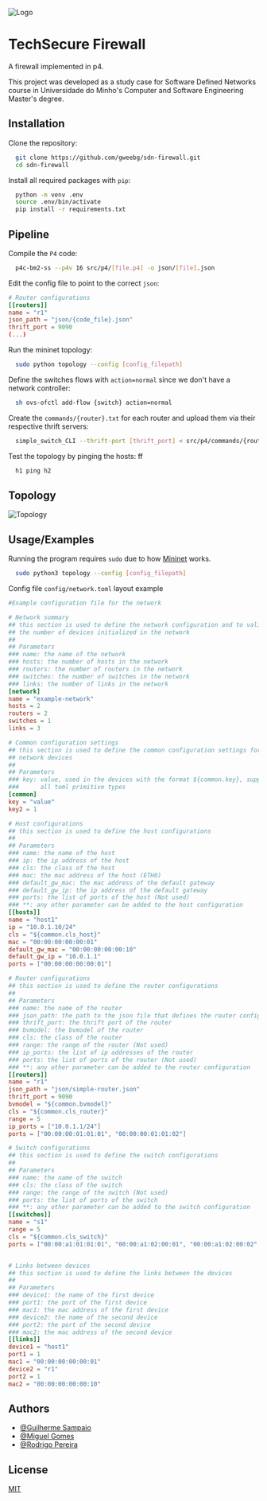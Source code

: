 
![Logo](.extra/firewall.png)
# TechSecure Firewall

A firewall implemented in p4.

This project was developed as a study case for Software Defined Networks course in Universidade do Minho's Computer and Software Engineering Master's degree.

## Installation

Clone the repository:

```bash
  git clone https://github.com/gweebg/sdn-firewall.git
  cd sdn-firewall
```


Install all required packages with `pip`:

```bash
  python -m venv .env
  source .env/bin/activate
  pip install -r requirements.txt
```
    
## Pipeline

Compile the `P4` code:

```bash
  p4c-bm2-ss --p4v 16 src/p4/[file.p4] -o json/[file].json
```

Edit the config file to point to the correct `json`:

```toml
# Router configurations
[[routers]]
name = "r1"
json_path = "json/{code_file}.json"
thrift_port = 9090
(...)
```

Run the mininet topology:
```bash
  sudo python topology --config [config_filepath]
```

Define the switches flows with `action=normal` since we don't have a network controller:

```bash
  sh ovs-ofctl add-flow {switch} action=normal
```

Create the `commands/{router}.txt` for each router and upload them via their respective thrift servers:

```bash
  simple_switch_CLI --thrift-port [thrift_port] < src/p4/commands/{router}.txt
```

Test the topology by pinging the hosts:
ff
```bash
  h1 ping h2
```

## Topology

![Topology](.extra/topology.png)

## Usage/Examples

Running the program requires `sudo` due to how [Mininet](http://mininet.org/) works.

```bash
  sudo python3 topology --config [config_filepath]
```

Config file `config/network.toml` layout example

```toml
#Example configuration file for the network

# Network summary
## this section is used to define the network configuration and to validate
## the number of devices initialized in the network
##
## Parameters
### name: the name of the network
### hosts: the number of hosts in the network
### routers: the number of routers in the network
### switches: the number of switches in the network
### links: the number of links in the network
[network]
name = "example-network"
hosts = 2
routers = 2
switches = 1
links = 3

# Common configuration settings
## this section is used to define the common configuration settings for the
## network devices
##
## Parameters
### key: value, used in the devices with the format ${common.key}, supports
###      all toml primitive types
[common]
key = "value"
key2 = 1

# Host configurations
## this section is used to define the host configurations
##
## Parameters
### name: the name of the host
### ip: the ip address of the host
### cls: the class of the host
### mac: the mac address of the host (ETH0)
### default_gw_mac: the mac address of the default gateway
### default_gw_ip: the ip address of the default gateway
### ports: the list of ports of the host (Not used)
### **: any other parameter can be added to the host configuration
[[hosts]]
name = "host1"
ip = "10.0.1.10/24"
cls = "${common.cls_host}"
mac = "00:00:00:00:00:01"
default_gw_mac = "00:00:00:00:00:10"
default_gw_ip = "10.0.1.1"
ports = ["00:00:00:00:00:01"]

# Router configurations
## this section is used to define the router configurations
##
## Parameters
### name: the name of the router
### json_path: the path to the json file that defines the router configuration
### thrift_port: the thrift port of the router
### bvmodel: the bvmodel of the router
### cls: the class of the router
### range: the range of the router (Not used)
### ip_ports: the list of ip addresses of the router
### ports: the list of ports of the router (Not used)
### **: any other parameter can be added to the router configuration
[[routers]]
name = "r1"
json_path = "json/simple-router.json"
thrift_port = 9090
bvmodel = "${common.bvmodel}"
cls = "${common.cls_router}"
range = 5
ip_ports = ["10.0.1.1/24"]
ports = ["00:00:00:01:01:01", "00:00:00:01:01:02"]

# Switch configurations
## this section is used to define the switch configurations
##
## Parameters
### name: the name of the switch
### cls: the class of the switch
### range: the range of the switch (Not used)
### ports: the list of ports of the switch
### **: any other parameter can be added to the switch configuration
[[switches]]
name = "s1"
range = 5
cls = "${common.cls_switch}"
ports = ["00:00:a1:01:01:01", "00:00:a1:02:00:01", "00:00:a1:02:00:02", "00:00:a1:02:00:03"]


# Links between devices
## this section is used to define the links between the devices
##
## Parameters
### device1: the name of the first device
### port1: the port of the first device
### mac1: the mac address of the first device
### device2: the name of the second device
### port2: the port of the second device
### mac2: the mac address of the second device
[[links]]
device1 = "host1"
port1 = 1
mac1 = "00:00:00:00:00:01"
device2 = "r1"
port2 = 1
mac2 = "00:00:00:00:00:10"
```


## Authors

- [@Guilherme Sampaio](https://github.com/gweebg)
- [@Miguel Gomes](https://www.github.com/MayorX500)
- [@Rodrigo Pereira ](https://github.com/eivarin)

## License

[MIT](https://choosealicense.com/licenses/mit/)

